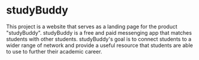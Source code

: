 # studyBuddy

This project is a website that serves as a landing page for the product "studyBuddy".
studyBuddy is a free and paid messenging app that matches students with other students. 
studyBuddy's goal is to connect students to a wider range of network and provide a useful resource that students are able to use to further their academic career. 
